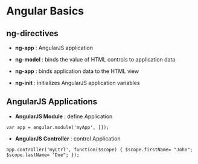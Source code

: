 # Angular Basics

## ng-directives

* **ng-app** : AngularJS application

 * **ng-model** : binds the value of HTML controls to application data

* **ng-app** : binds application data to the HTML view

* **ng-init** : initializes AngularJS application variables


## AngularJS Applications

* **AngularJS Module** : define Application

`var app = angular.module('myApp', []);`

* **AngularJS Controller** : control Application

`app.controller('myCtrl', function($scope) {
  $scope.firstName= "John";
  $scope.lastName= "Doe";
});`

